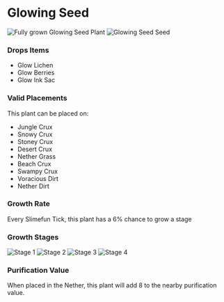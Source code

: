 # Glowing Seed

![Fully grown Glowing Seed Plant](https://mc-heads.net/head/42d66c718e4896940c385505ea3a4c49b51d4a3c038b8ca00df47fa1d79ee48a) ![Glowing Seed Seed](https://mc-heads.net/head/660e8f971fcc83cf57a3e15b458317119e9f623d441bbf197e68125c80a23f30)

### Drops Items

- Glow Lichen
- Glow Berries
- Glow Ink Sac


### Valid Placements

This plant can be placed on:

- Jungle Crux
- Snowy Crux
- Stoney Crux
- Desert Crux
- Nether Grass
- Beach Crux
- Swampy Crux
- Voracious Dirt
- Nether Dirt


### Growth Rate

Every Slimefun Tick, this plant has a 6% chance to grow a stage

### Growth Stages

![Stage 1](https://mc-heads.net/head/e5b482e148ea851380d74d04072ece4c0c892fd2b217350522b93db355fb561f) ![Stage 2](https://mc-heads.net/head/e5ab927ea02d5f08bcdc51f5c09292e777f3ff50dac703078d9fc4d904f3f1f0) ![Stage 3](https://mc-heads.net/head/5e7d330785f79365de04030208a4ab59ba78435116ffa6ad4036aa15524425dd) ![Stage 4](https://mc-heads.net/head/519bddfb0263abc57ab94091c09edbec0216bbd6674e6911497efe469cf01c65)

### Purification Value

When placed in the Nether, this plant will add 8 to the nearby purification value.